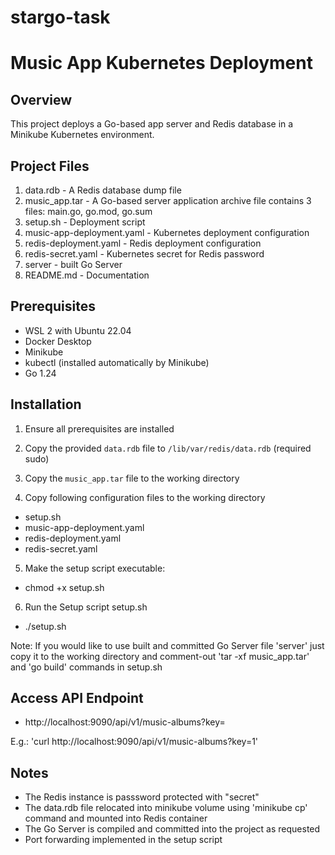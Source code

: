 # stargo-task

# Music App Kubernetes Deployment

## Overview

This project deploys a Go-based app server and Redis database in a Minikube Kubernetes environment.

## Project Files

1. data.rdb - A Redis database dump file
2. music_app.tar - A Go-based server application archive file contains 3 files: main.go, go.mod, go.sum
3. setup.sh - Deployment script
4. music-app-deployment.yaml - Kubernetes deployment configuration
5. redis-deployment.yaml - Redis deployment configuration
6. redis-secret.yaml - Kubernetes secret for Redis password
7. server - built Go Server
8. README.md - Documentation

## Prerequisites

- WSL 2 with Ubuntu 22.04
- Docker Desktop
- Minikube
- kubectl (installed automatically by Minikube)
- Go 1.24

## Installation

1. Ensure all prerequisites are installed

2. Copy the provided `data.rdb` file to `/lib/var/redis/data.rdb` (required sudo)

3. Copy the `music_app.tar` file to the working directory

4. Copy following configuration files to the working directory

- setup.sh
- music-app-deployment.yaml
- redis-deployment.yaml
- redis-secret.yaml

5. Make the setup script executable:

- chmod +x setup.sh

6. Run the Setup script setup.sh

- ./setup.sh

Note: If you would like to use built and committed Go Server file 'server' just copy it to the working directory and comment-out 'tar -xf music_app.tar' and 'go build' commands in setup.sh

## Access API Endpoint

- http://localhost:9090/api/v1/music-albums?key=<INT>

E.g.: 'curl http://localhost:9090/api/v1/music-albums?key=1'

## Notes

- The Redis instance is passsword protected with "secret"
- The data.rdb file relocated into minikube volume using 'minikube cp' command and mounted into Redis container
- The Go Server is compiled and committed into the project as requested
- Port forwarding implemented in the setup script


